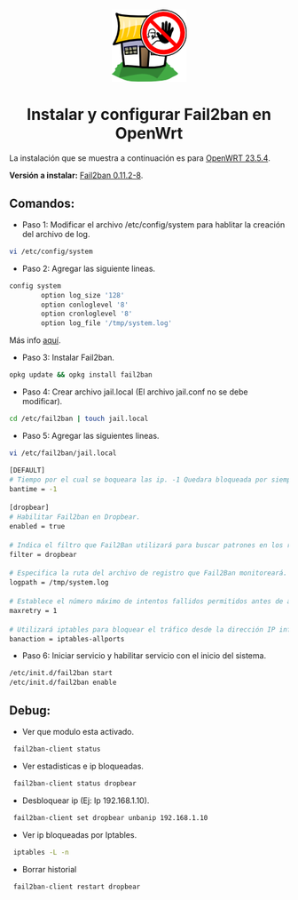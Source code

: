 # <div align="center">
<p align="center">
<img src="images/banner.png">
</p>

# <div align="center">Instalar y configurar Fail2ban en OpenWrt

La instalación que se muestra a continuación es para <a href="https://openwrt.org/releases/23.05/notes-23.05.4" target="_blank">OpenWRT 23.5.4</a>.
  
**Versión a instalar:** <a href="https://openwrt.org/packages/pkgdata/fail2ban" target="_blank">Fail2ban 0.11.2-8</a>.

  ## Comandos: ##
  * Paso 1: Modificar el archivo /etc/config/system para hablitar la creación del archivo de log.
```bash 
vi /etc/config/system
```

  * Paso 2: Agregar las siguiente lineas.
```bash 
config system
        option log_size '128'
        option conloglevel '8'
        option cronloglevel '8'
        option log_file '/tmp/system.log'
```
Más info <a href="https://openwrt.org/docs/guide-user/base-system/system_configuration" target="_blank">aquí</a>.

  * Paso 3: Instalar Fail2ban.
```bash 
opkg update && opkg install fail2ban
```

  * Paso 4: Crear archivo jail.local (El archivo jail.conf no se debe modificar).
```bash 
cd /etc/fail2ban | touch jail.local
```

  * Paso 5: Agregar las siguientes lineas.
```bash 
vi /etc/fail2ban/jail.local
```

```bash 
[DEFAULT]
# Tiempo por el cual se boqueara las ip. -1 Quedara bloqueada por siempre.
bantime = -1

[dropbear]
# Habilitar Fail2ban en Dropbear.
enabled = true

# Indica el filtro que Fail2Ban utilizará para buscar patrones en los registros.
filter = dropbear

# Especifica la ruta del archivo de registro que Fail2Ban monitoreará.
logpath = /tmp/system.log

# Establece el número máximo de intentos fallidos permitidos antes de aplicar la acción definida.
maxretry = 1

# Utilizará iptables para bloquear el tráfico desde la dirección IP infractora en todos los puertos.
banaction = iptables-allports
```

  * Paso 6: Iniciar servicio y habilitar servicio con el inicio del sistema.
```bash 
/etc/init.d/fail2ban start
/etc/init.d/fail2ban enable
```

  ## Debug: ##
  * Ver que modulo esta activado.
 ```bash 
  fail2ban-client status
```
  * Ver estadisticas e ip bloqueadas.
 ```bash 
  fail2ban-client status dropbear
```
  * Desbloquear ip (Ej: Ip 192.168.1.10).
 ```bash 
  fail2ban-client set dropbear unbanip 192.168.1.10
```
  * Ver ip bloqueadas por Iptables.
 ```bash 
  iptables -L -n
```
  * Borrar historial
 ```bash 
  fail2ban-client restart dropbear
```

  
